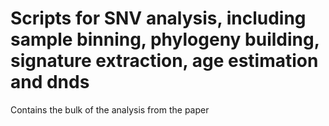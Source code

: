 # Scripts for SNV analysis, including sample binning, phylogeny building, signature extraction, age estimation and dnds
Contains the bulk of the analysis from the paper